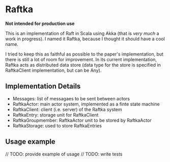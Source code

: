 # Raftka

**Not intended for production use**

This is an implementation of Raft in Scala using Akka (that is *very much* a work in
progress). I named it Raftka, because I thought it should have a cool name.

I tried to keep this as faithful as possible to the paper's implementation, but
there is still a lot of room for improvement. In its current implementation,
Raftka acts as distributed data store (data type for the store is specified in
RaftkaClient implementation, but can be Any).

## Implementation Details

* Messages: list of messagaes to be sent between actors
* RaftkaActor: main actor system, implemented as a finte state machine
* RaftkaClient: client (i.e. server) of the Raftka system
* RaftkaEntry: storage unit for RaftkaClient
* RaftkaGroupmember: RaftkaActor unit to be stored by RaftkaActor
* RaftkaStorage: used to store RaftkaEntries

## Usage example

// TODO: provide example of usage
// TODO: write tests
